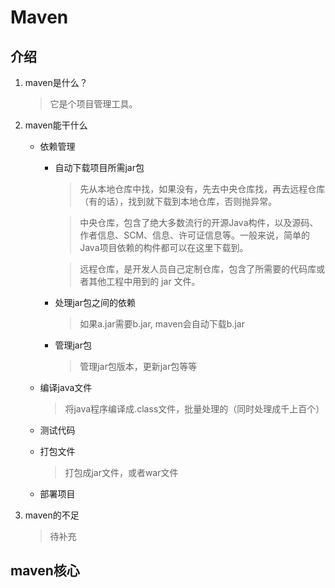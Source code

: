 # Maven
## 介绍
1. maven是什么？
    > 它是个项目管理工具。

2. maven能干什么
    * 依赖管理
      
      * 自动下载项目所需jar包
        >先从本地仓库中找，如果没有，先去中央仓库找，再去远程仓库（有的话），找到就下载到本地仓库，否则抛异常。

        >中央仓库，包含了绝大多数流行的开源Java构件，以及源码、作者信息、SCM、信息、许可证信息等。一般来说，简单的Java项目依赖的构件都可以在这里下载到。

        >远程仓库，是开发人员自己定制仓库，包含了所需要的代码库或者其他工程中用到的 jar 文件。
      * 处理jar包之间的依赖
        >如果a.jar需要b.jar, maven会自动下载b.jar
      * 管理jar包
        >管理jar包版本，更新jar包等等
      
    * 编译java文件
        > 将java程序编译成.class文件，批量处理的（同时处理成千上百个）
    * 测试代码
    * 打包文件
         > 打包成jar文件，或者war文件
    * 部署项目

3. maven的不足
    > 待补充

## maven核心

